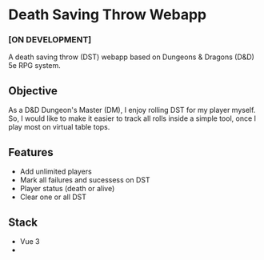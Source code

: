 # Death Saving Throw Webapp

### [ON DEVELOPMENT]

A death saving throw (DST) webapp based on Dungeons & Dragons (D&D) 5e RPG system.

## Objective

As a D&D Dungeon's Master (DM), I enjoy rolling DST for my player myself. So, I would like to make it easier to track all rolls inside a simple tool, once I play most on virtual table tops.

## Features

-   Add unlimited players
-   Mark all failures and sucessess on DST
-   Player status (death or alive)
-   Clear one or all DST

## Stack

-   Vue 3
-
